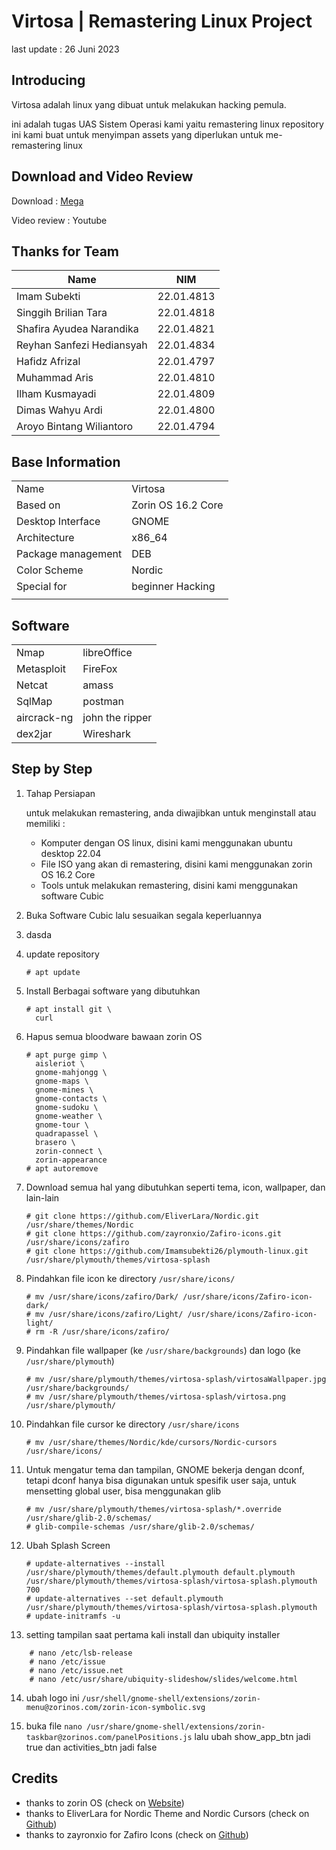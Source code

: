 # Virtosa | Remastering Linux Project
last update : 26 Juni 2023

## Introducing
Virtosa adalah linux yang dibuat untuk melakukan hacking pemula.

ini adalah tugas UAS Sistem Operasi kami yaitu remastering linux
repository ini kami buat untuk menyimpan assets yang diperlukan untuk me-remastering linux

## Download and Video Review

Download : [Mega](https://mega.nz/file/YnBQmLCT#wg0oy73ARflYfP4wCH92yV266xeNL3169q4UsGnjhG0)

Video review : Youtube

## Thanks for Team
| Name | NIM |
|-|-|
| Imam Subekti | 22.01.4813 |
| Singgih Brilian Tara | 22.01.4818 |
| Shafira Ayudea Narandika | 22.01.4821 |
| Reyhan Sanfezi Hediansyah | 22.01.4834 |
| Hafidz Afrizal | 22.01.4797 |
| Muhammad Aris | 22.01.4810 |
| Ilham Kusmayadi | 22.01.4809 |
| Dimas Wahyu Ardi | 22.01.4800 |
| Aroyo Bintang Wiliantoro | 22.01.4794 |

## Base Information

|||
--|--|
| Name  | Virtosa |
| Based on  | Zorin OS 16.2 Core |
| Desktop Interface | GNOME |
|Architecture|x86_64|
|Package management|DEB|
| Color Scheme | Nordic |
| Special for | beginner Hacking |
|||

## Software

|||
|-|-|
|Nmap|libreOffice|
|Metasploit|FireFox|
|Netcat|amass|
|SqlMap|postman|
|aircrack-ng|john the ripper|
|dex2jar|Wireshark|


## Step by Step


1. Tahap Persiapan

    untuk melakukan remastering, anda diwajibkan untuk menginstall atau memiliki :

    - Komputer dengan OS linux, disini kami menggunakan ubuntu desktop 22.04
    - File ISO yang akan di remastering, disini kami menggunakan zorin OS 16.2 Core
    - Tools untuk melakukan remastering, disini kami menggunakan software Cubic

2. Buka Software Cubic lalu sesuaikan segala keperluannya

3. dasda

4. update repository

    ```Console
    # apt update
    ```

5. Install Berbagai software yang dibutuhkan

    ```Console
    # apt install git \
      curl 
    ```

6. Hapus semua bloodware bawaan zorin OS

    ```Console
    # apt purge gimp \
      aisleriot \
      gnome-mahjongg \
      gnome-maps \
      gnome-mines \
      gnome-contacts \
      gnome-sudoku \
      gnome-weather \
      gnome-tour \
      quadrapassel \
      brasero \
      zorin-connect \
      zorin-appearance
    # apt autoremove
    ```

7. Download semua hal yang dibutuhkan seperti tema, icon, wallpaper, dan lain-lain

    ```Console
    # git clone https://github.com/EliverLara/Nordic.git /usr/share/themes/Nordic
    # git clone https://github.com/zayronxio/Zafiro-icons.git /usr/share/icons/zafiro
    # git clone https://github.com/Imamsubekti26/plymouth-linux.git /usr/share/plymouth/themes/virtosa-splash
    ```

8. Pindahkan file icon ke directory ```/usr/share/icons/``` 

    ```Console
    # mv /usr/share/icons/zafiro/Dark/ /usr/share/icons/Zafiro-icon-dark/
    # mv /usr/share/icons/zafiro/Light/ /usr/share/icons/Zafiro-icon-light/
    # rm -R /usr/share/icons/zafiro/
    ```

9. Pindahkan file wallpaper (ke ```/usr/share/backgrounds```) dan logo (ke ```/usr/share/plymouth```)

    ```Console
    # mv /usr/share/plymouth/themes/virtosa-splash/virtosaWallpaper.jpg /usr/share/backgrounds/
    # mv /usr/share/plymouth/themes/virtosa-splash/virtosa.png /usr/share/plymouth/
    ```

10. Pindahkan file cursor ke directory ```/usr/share/icons```

    ```Console
    # mv /usr/share/themes/Nordic/kde/cursors/Nordic-cursors /usr/share/icons/
    ```

11. Untuk mengatur tema dan tampilan, GNOME bekerja dengan dconf, tetapi dconf hanya bisa digunakan untuk spesifik user saja, untuk mensetting global user, bisa menggunakan glib

    ```Console
    # mv /usr/share/plymouth/themes/virtosa-splash/*.override /usr/share/glib-2.0/schemas/
    # glib-compile-schemas /usr/share/glib-2.0/schemas/
    ```

12. Ubah Splash Screen

    ```Console
    # update-alternatives --install /usr/share/plymouth/themes/default.plymouth default.plymouth /usr/share/plymouth/themes/virtosa-splash/virtosa-splash.plymouth 700
    # update-alternatives --set default.plymouth /usr/share/plymouth/themes/virtosa-splash/virtosa-splash.plymouth
    # update-initramfs -u
    ```

13. setting tampilan saat pertama kali install dan ubiquity installer

```Console
    # nano /etc/lsb-release
    # nano /etc/issue
    # nano /etc/issue.net
    # nano /etc/usr/share/ubiquity-slideshow/slides/welcome.html
```

14. ubah logo ini ```/usr/shell/gnome-shell/extensions/zorin-menu@zorinos.com/zorin-icon-symbolic.svg```

15. buka file ```nano /usr/share/gnome-shell/extensions/zorin-taskbar@zorinos.com/panelPositions.js``` lalu ubah show_app_btn jadi true dan activities_btn jadi false

## Credits

- thanks to zorin OS (check on [Website]('https://zorin.com'))
- thanks to EliverLara for Nordic Theme and Nordic Cursors (check on [Github]('https://github.com/EliverLara'))
- thanks to zayronxio for Zafiro Icons (check on [Github]('https://github.com/zayronxio'))
